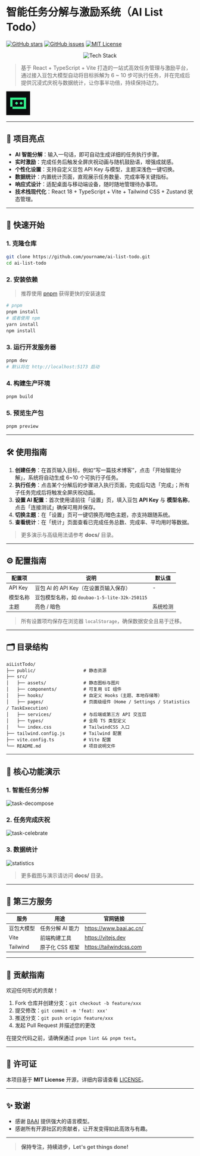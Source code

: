 # 智能任务分解与激励系统（AI List Todo）  
[![GitHub stars](https://img.shields.io/github/stars/yourname/ai-list-todo?style=social)](https://github.com/yourname/ai-list-todo) [![GitHub issues](https://img.shields.io/github/issues/yourname/ai-list-todo)](https://github.com/yourname/ai-list-todo/issues) [![MIT License](https://img.shields.io/github/license/yourname/ai-list-todo)](./LICENSE)

<p align="center">
  <img src="https://skillicons.dev/icons?i=react,typescript,vite,tailwind" alt="Tech Stack" />
</p>

> 基于 React + TypeScript + Vite 打造的一站式高效任务管理与激励平台，通过接入豆包大模型自动将目标拆解为 6 ~ 10 步可执行任务，并在完成后提供沉浸式庆祝与数据统计，让你事半功倍，持续保持动力。

![banner](./public/favicon.svg)

---

## 📌 项目亮点

- **AI 智能分解**：输入一句话，即可自动生成详细的任务执行步骤。
- **实时激励**：完成任务后触发全屏庆祝动画与随机鼓励语，增强成就感。
- **个性化设置**：支持自定义豆包 API Key 与模型，主题深浅色一键切换。
- **数据统计**：内置统计页面，直观展示任务数量、完成率等关键指标。
- **响应式设计**：适配桌面与移动端设备，随时随地管理待办事项。
- **技术栈现代化**：React 18 + TypeScript + Vite + Tailwind CSS + Zustand 状态管理。

---

## 🚀 快速开始

### 1. 克隆仓库

```bash
git clone https://github.com/yourname/ai-list-todo.git
cd ai-list-todo
```

### 2. 安装依赖

> 推荐使用 [pnpm](https://pnpm.io/zh/) 获得更快的安装速度

```bash
# pnpm
pnpm install
# 或者使用 npm
yarn install
npm install
```

### 3. 运行开发服务器

```bash
pnpm dev
# 默认将在 http://localhost:5173 启动
```

### 4. 构建生产环境

```bash
pnpm build
```

### 5. 预览生产包

```bash
pnpm preview
```

---

## 🛠️ 使用指南

1. **创建任务**：在首页输入目标，例如“写一篇技术博客”，点击「开始智能分解」，系统将自动生成 6~10 个可执行子任务。
2. **执行任务**：点击某个分解后的步骤进入执行页面，完成后勾选「完成」；所有子任务完成后将触发全屏庆祝动画。
3. **设置 AI 配置**：首次使用请前往「设置」页，填入豆包 **API Key** 与 **模型名称**，点击「连接测试」确保可用并保存。
4. **切换主题**：在「设置」页可一键切换亮/暗色主题，亦支持跟随系统。
5. **查看统计**：在「统计」页面查看已完成任务总数、完成率、平均用时等数据。

> 更多演示与高级用法请参考 **docs/** 目录。

---

## ⚙️ 配置指南

| 配置项          | 说明                                   | 默认值 |
| --------------- | -------------------------------------- | ------ |
| API Key         | 豆包 AI 的 API Key（在设置页输入保存） | -      |
| 模型名称        | 豆包模型名称，如 `doubao-1-5-lite-32k-250115`|
| 主题            | 亮色 / 暗色                            | 系统检测 |

> 所有设置项均保存在浏览器 `localStorage`，确保数据安全且易于迁移。

---

## 🗂️ 目录结构

```text
aiListTodo/
├── public/                  # 静态资源
├── src/
│   ├── assets/              # 静态图标与图片
│   ├── components/          # 可复用 UI 组件
│   ├── hooks/               # 自定义 Hooks（主题、本地存储等）
│   ├── pages/               # 页面级组件（Home / Settings / Statistics / TaskExecution）
│   ├── services/            # 与后端或第三方 API 交互层
│   ├── types/               # 全局 TS 类型定义
│   └── index.css            # TailwindCSS 入口
├── tailwind.config.js       # Tailwind 配置
├── vite.config.ts           # Vite 配置
└── README.md                # 项目说明文件
```

---

## 🧩 核心功能演示

### 1. 智能任务分解

![task-decompose](https://raw.githubusercontent.com/yourname/ai-list-todo/main/docs/demo-decompose.gif)

### 2. 任务完成庆祝

![task-celebrate](https://raw.githubusercontent.com/yourname/ai-list-todo/main/docs/demo-celebrate.gif)

### 3. 数据统计

![statistics](https://raw.githubusercontent.com/yourname/ai-list-todo/main/docs/demo-statistics.png)

> 更多截图与演示请访问 **docs/** 目录。

---

## 🔌 第三方服务

| 服务     | 用途           | 官网链接                                  |
| -------- | -------------- | ----------------------------------------- |
| 豆包大模型 | 任务分解 AI 能力 | https://www.baai.ac.cn/                   |
| Vite     | 前端构建工具   | https://vitejs.dev                        |
| Tailwind | 原子化 CSS 框架| https://tailwindcss.com                   |

---

## 🤝 贡献指南

欢迎任何形式的贡献！

1. Fork 仓库并创建分支：`git checkout -b feature/xxx`
2. 提交修改：`git commit -m 'feat: xxx'`
3. 推送分支：`git push origin feature/xxx`
4. 发起 Pull Request 并描述您的更改

在提交代码之前，请确保通过 `pnpm lint && pnpm test`。

---

## 📄 许可证

本项目基于 **MIT License** 开源，详细内容请查看 [LICENSE](./LICENSE)。

---

## ✨ 致谢

- 感谢 [BAAI](https://www.baai.ac.cn/) 提供强大的语言模型。
- 感谢所有开源社区的贡献者，让开发变得如此高效与有趣。

---

> **保持专注，持续进步，Let\'s get things done!**
